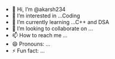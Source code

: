 - 👋 Hi, I’m @akarsh234
- 👀 I’m interested in ...Coding 
- 🌱 I’m currently learning ...C++ and DSA 
- 💞️ I’m looking to collaborate on ...
- 📫 How to reach me ...
- 😄 Pronouns: ...
- ⚡ Fun fact: ...

<!---
akarsh234/akarsh234 is a ✨ special ✨ repository because its `README.md` (this file) appears on your GitHub profile.
You can click the Preview link to take a look at your changes.
--->
